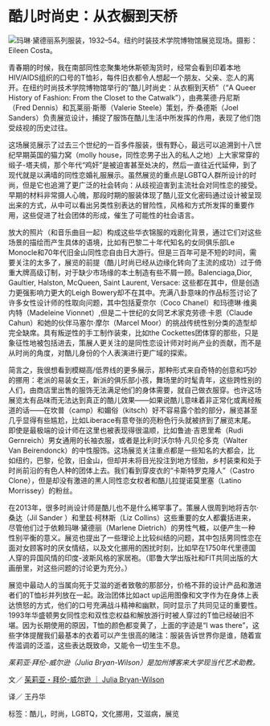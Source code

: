 # 酷儿时尚史：从衣橱到天桥

![玛琳·黛德丽系列服装，1932–54。纽约时装技术学院博物馆展览现场。摄影：Eileen Costa。](//www.artforum.com.cn/uploads/upload.000/id06189/article00_large.jpg)

青春期的时候，我在南部同性恋聚集地休斯顿淘货时，经常会看到印着本地HIV/AIDS组织的口号的T恤衫，每件旧衣都令人想起一个朋友、父亲、恋人的离开。在纽约时尚技术学院博物馆举行的“酷儿时尚史：从衣橱到天桥”（“A Queer History of Fashion: From the Closet to the Catwalk”），由弗莱德·丹尼斯（Fred Dennis）和瓦莱丽·斯蒂（Valerie Steele）策划，乔·桑德斯（Joel Sanders）负责展览设计，捕捉了服饰在酷儿生活中所发挥的作用，表现了他们饱受歧视的历史过往。

这场展览展示了过去三个世纪的一百多件服装，很有野心，最远可以追溯到十八世纪早期英国的猫力窝（molly house，同性恋男子出入的私人之地）上大家常穿的缎子-塔夫绸，那个年代“鸡奸”是被迫害甚至处决的，然后一直往近代延伸，到了现代就是以满墙的同性恋婚礼服展示。虽然展览的重点是LGBTQ人群所设计的时尚，但是它也追溯了更广泛的社会转向：从歧视迫害到主流社会对同性恋的接受。早期的材料非常摄人心魄，那段时期的服装体现了酷儿亚文化密码通过设计被呈现出来的方式，从中可以看出另类性别表达的冒险性，风格和方式所发挥的重要作用，这些促进了社会团体的形成，催生了可能性的社会语言。

放大的照片（和音乐曲目一起）构成这些华衣锦服的戏剧化背景，通过它们对这些场景的描绘而产生具体的语境，比如有巴黎二十年代知名的女同俱乐部Le Monocle和70年代旧金山同性恋自由日大游行。但是三百年可是不短的时间，需要关注的太多了，展览的前提（酷儿时尚已经从边缘化转向了主流的成功）过于倚重大牌高级订制，对于缺少市场缘的本土制造有些不屑一顾。Balenciaga,Dior, Gaultier, Halston, McQueen, Saint Laurent, Versace: 这些都在其中，但是创造力更强影响力更大的Leigh Bowery却不在其中。充满八卦意味的作品标签讨论了许多女性设计师的性取向问题，其中包括夏奈尔（Coco Chanel）和玛德琳·维奥内特（Madeleine Vionnet）,但是二十世纪的女同艺术家克劳德·卡恩（Claude Cahun）和她的伙伴马塞尔·摩尔（Marcel Moor）的挑战传统性别分类的造型却完全缺席。具有叛逆性的手工制作装束，比如the Cockettes团体穿的那些，只是象征性地被包括进去，策展人更关注的是同性恋设计师对时尚产业的贡献，而不是从时尚的角度，对酷儿身份的个人表演进行更广域的探索。

简言之，我很想看到模糊高/低界线的更多展示，那种形式来自奇特的创意和巧妙的挪用：老派的易装女王，新派的俱乐部小孩，舞场里的时髦青年，这些跨性别的人们，由商店里出售的服饰无法满足他们的身体需要，就自己做衣服穿。也许这场展览太有品味而无法达到真正的酷儿效果——如果说酷儿意味着非正常化或离经叛道的话——在坎普（camp）和媚俗（kitsch）好不容易露个脸的部分，展览甚至几乎显得有些尴尬，比如Liberace有意夸张的亮粉色行头就被挤到了展览末尾。即使是最极端的设计师在这里也被表现得很温顺，比如鲁迪·吉恩里希（Rudi Gernreich）男女通用的长袖衣服，或者是比利时沃尔特·凡贝伦多克（Walter Van Beirendonck）的中性服饰。这场展览关注重点都是一些知名的大都会，比如纽约，巴黎，伦敦，旧金山，但却并未将目光投注到地方怪胎，乡村装束和处于时尚前沿的有色人种的团体上去。我们看到穿皮衣的“卡斯特罗克隆人”（Castro Clone），但是却没有激进的黑人同性恋女权者和酷儿拉提诺莫里塞（Latino Morrissey）的粉丝。

在2013年，很多时尚设计师是酷儿也不是什么稀罕事了。策展人很周到地将吉尔·桑达（Jil Sander ）和里兹·柯林斯（Liz Collins）这些重要的女人都囊括进来，尽管他们过于依赖玛琳·黛德丽（Marlene Dietrich）的男性气概，以便产生一种性别平衡的意义。展览也提出了一些理论上比较纠结的问题，其中包括男同性恋在面对女顾客时的厌女情结，以及文化挪用的困扰时刻，比如早在1750年代里德国人穿的异国风情的印度-波斯风格的家居袍。（耶鲁大学出版社和FIT共同出版的大画册里，对这些问题的讨论更为充分。）

展览中最动人的当属向死于艾滋的逝者致敬的那部分，价格不菲的设计产品和激进者们的T恤衫并列放在一起。政治团体比如act up运用图像和文字作为在身体上表达愤怒的方式，他们的口号充满战斗精神和幽默，同时显示了共同见证的重要性。1993年华盛顿男女同性恋和双性恋权益和解放游行时被人穿过的T恤已经破旧不堪。因为长期使用的原因，T恤的颜色都变黄了，上面的字迹是“I was there”，这些字体提醒我们最基本的衣着可以产生很高的赌注：服装告诉世界你是谁，随着宣传滥调的泛滥，这些表达既致命，又能令一切生生不息。

_茱莉亚·拜伦-威尔逊（Julia Bryan-Wilson）是加州博客来大学现当代艺术助教。_

文／ [茱莉亚・拜伦-威尔逊 ｜ Julia Bryan-Wilson](https://www.artforum.com.cn/contributor/WXAz2zJgHRJ "Contributions by 茱莉亚・拜伦-威尔逊 ｜ Julia Bryan-Wilson")

译／ 王丹华

标签：酷儿，时尚，LGBTQ，文化挪用，艾滋病，展览